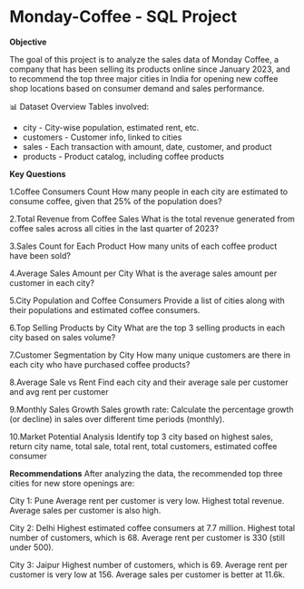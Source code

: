 # Monday-Coffee - SQL Project 

**Objective**

The goal of this project is to analyze the sales data of Monday Coffee, a company that has been selling its products online since January 2023, and to recommend the top three major cities in India for opening new coffee shop locations based on consumer demand and sales performance.

📊 Dataset Overview
Tables involved:
- city - City-wise population, estimated rent, etc.
- customers - Customer info, linked to cities
- sales - Each transaction with amount, date, customer, and product
- products - Product catalog, including coffee products


**Key Questions**

1.Coffee Consumers Count
How many people in each city are estimated to consume coffee, given that 25% of the population does?

2.Total Revenue from Coffee Sales
What is the total revenue generated from coffee sales across all cities in the last quarter of 2023?

3.Sales Count for Each Product
How many units of each coffee product have been sold?

4.Average Sales Amount per City
What is the average sales amount per customer in each city?

5.City Population and Coffee Consumers
Provide a list of cities along with their populations and estimated coffee consumers.

6.Top Selling Products by City
What are the top 3 selling products in each city based on sales volume?

7.Customer Segmentation by City
How many unique customers are there in each city who have purchased coffee products?

8.Average Sale vs Rent
Find each city and their average sale per customer and avg rent per customer

9.Monthly Sales Growth
Sales growth rate: Calculate the percentage growth (or decline) in sales over different time periods (monthly).

10.Market Potential Analysis
Identify top 3 city based on highest sales, return city name, total sale, total rent, total customers, estimated coffee consumer

**Recommendations**
After analyzing the data, the recommended top three cities for new store openings are:

City 1: Pune
Average rent per customer is very low.
Highest total revenue.
Average sales per customer is also high.

City 2: Delhi
Highest estimated coffee consumers at 7.7 million.
Highest total number of customers, which is 68.
Average rent per customer is 330 (still under 500).

City 3: Jaipur
Highest number of customers, which is 69.
Average rent per customer is very low at 156.
Average sales per customer is better at 11.6k.
